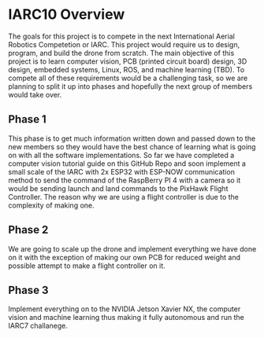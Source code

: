 # IARC10 Overview
The goals for this project is to compete in the next International Aerial Robotics Competetion or IARC. This project would require us to design, program, and build the drone from scratch. The main objective of this project is to learn computer vision, PCB (printed circuit board) design, 3D design, embedded systems, Linux, ROS, and machine learning (TBD). To compete all of these requirements would be a challenging task, so we are planning to split it up into phases and hopefully the next group of members would take over.

## Phase 1 
This phase is to get much information written down and passed down to the new members so they would have the best chance of learning what is going on with all the software implementations. So far we have completed a computer vision tutorial guide on this GitHub Repo and soon implement a small scale of the IARC with 2x ESP32 with ESP-NOW communication method to send the command of the RaspBerry PI 4 with a camera so it would be sending launch and land commands to the PixHawk Flight Controller. The reason why we are using a flight controller is due to the complexity of making one. 

## Phase 2 
We are going to scale up the drone and implement everything we have done on it with the exception of making our own PCB for reduced weight and possible attempt to make a flight controller on it.

## Phase 3
Implement everything on to the NVIDIA Jetson Xavier NX, the computer vision and machine learning thus making it fully autonomous and run the IARC7 challanege.
